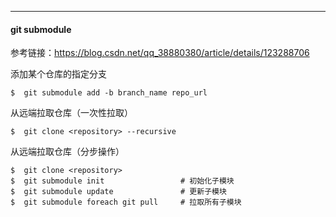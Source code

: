 
---

#### git submodule

参考链接：https://blog.csdn.net/qq_38880380/article/details/123288706

添加某个仓库的指定分支

```shell
$  git submodule add -b branch_name repo_url
```

从远端拉取仓库（一次性拉取）

```shell
$  git clone <repository> --recursive
```

从远端拉取仓库（分步操作）
```shell
$  git clone <repository>
$  git submodule init                 # 初始化子模块
$  git submodule update               # 更新子模块
$  git submodule foreach git pull     # 拉取所有子模块
```

